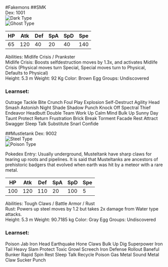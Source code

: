 #Fakemons
##SMK  
Dex: 1001   
![Dark Type](http://play.pokemonshowdown.com/sprites/types/Dark.png)  
![Ghost Type](http://play.pokemonshowdown.com/sprites/types/Ghost.png)


| HP | Atk | Def | SpA | SpD | Spe |
|----|-----|-----|-----|-----|-----|
| 65 | 120 | 40  | 20  | 40  | 140 |

Abilities: Midlife Crisis / Prankster<br/>
Midlife Crisis: Boosts selfdestruction moves by 1.3x, and activates Midlife Crisis (Physical moves turn Special, Special moves turn to Physical, Defaults to Physical)<br/>
Height: 5.3 m Weight: 92 Kg	Color: Brown	Egg Groups: Undiscovered<br/>
### Learnset:	
Outrage
Tackle
Bite
Crunch
Foul Play
Explosion
Self-Destruct
Agility
Head Smash
Astonish
Night Shade
Shadow Punch
Knock Off
Spectral Thief
Endeavor
Headbutt
Double Team
Work Up
Calm Mind
Bulk Up
Sunny Day
Taunt
Protect
Return
Frustration
Brick Break
Torment
Facade
Rest
Attract
Swagger
Sleep Talk
Substitute
Snarl
Confide



##Mustletank
Dex: 9002   
![Steel Type](http://play.pokemonshowdown.com/sprites/types/Steel.png)  
![Poison Type](http://play.pokemonshowdown.com/sprites/types/Poison.png)

Pokedex Entry: Usually underground, Musteltank have sharp claws for tearing up roots and pipelines. It is said that Musteltanks are ancestors of prehistoric badgers that evolved when earth was hit by a meteor with a rare metal.

| HP | Atk | Def | SpA | SpD | Spe |
|----|-----|-----|-----|-----|-----|
| 100| 120 | 110 | 20  | 100 | 5   |

Abilities: Tough Claws / Battle Armor / Rust<br/>
Rust: Powers up steel moves by 1.2 but takes 2x damage from Water type attacks.<br/>
Height: 5.3 m Weight: 90.7185 kg Color: Gray	Egg Groups: Undiscovered<br/>
### Learnset:
Poison Jab
Iron Head
Earthquake
Hone Claws
Bulk Up
Dig
Superpower
Iron Tail
Heavy Slam
Protect
Toxic
Growl
Screech
Iron Defense
Rollout
Baneful Bunker
Rapid Spin
Rest
Sleep Talk
Recycle
Poison Gas
Metal Sound
Metal Claw
Sucker Punch
